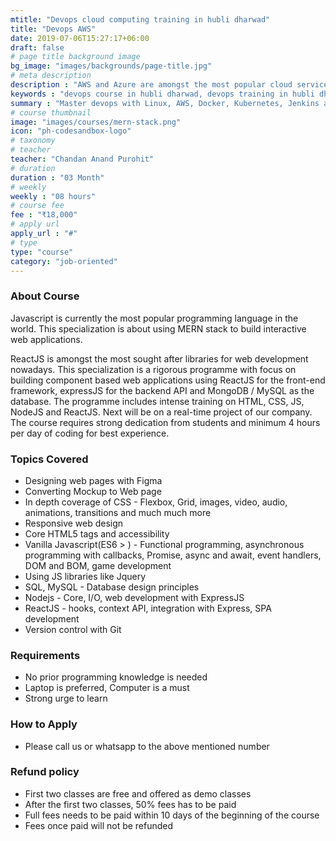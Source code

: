 ```yaml
---
mtitle: "Devops cloud computing training in hubli dharwad"
title: "Devops AWS"
date: 2019-07-06T15:27:17+06:00
draft: false
# page title background image
bg_image: "images/backgrounds/page-title.jpg"
# meta description
description : "AWS and Azure are amongst the most popular cloud service technologies in the software industry right now.We offer best devops and cloud computing course in Hubli Dharwad region"
keywords : "devops course in hubli dharwad, devops training in hubli dharwad, devops institutes in hubli dharwad, devops classes in hubli dharwad, devops course fees in hubli dharwad, devops training centers in hubli dharwad, devops training course in hubli dharwad, devops training institutes in hubli dharwad, devops training classes in hubli dharwad, devops coaching classes in hubli dharwad, devops certification course in hubli dharwad, devops training and placement in hubli dharwad, classes for devops course in hubli dharwad, best institute for devops course in hubli dharwad, devops course in hubli dharwad with 100% job"
summary : "Master devops with Linux, AWS, Docker, Kubernetes, Jenkins and Github"
# course thumbnail
image: "images/courses/mern-stack.png"
icon: "ph-codesandbox-logo"
# taxonomy
# teacher
teacher: "Chandan Anand Purohit"
# duration
duration : "03 Month"
# weekly
weekly : "08 hours"
# course fee
fee : "₹18,000"
# apply url
apply_url : "#"
# type
type: "course"
category: "job-oriented" 
---
```



### About Course
Javascript is currently the most popular programming language in the world. This specialization is about using MERN stack to build interactive web applications.

ReactJS is amongst the most sought after libraries for web development nowadays. This specialization is a rigorous programme with focus on building component based web applications using ReactJS for the front-end framework, expressJS for the backend API and MongoDB / MySQL as the database. The programme includes intense training on HTML, CSS, JS, NodeJS and ReactJS. Next will be on a real-time project of our company. The course requires strong dedication from students and minimum 4 hours per day of coding for best experience.

### Topics Covered
* Designing web pages with Figma
* Converting Mockup to Web page 
* In depth coverage of CSS - Flexbox, Grid, images, video, audio, animations, transitions and much much more
* Responsive web design
* Core HTML5 tags and accessibility
* Vanilla Javascript(ES6 > ) - Functional programming, asynchronous programming with callbacks, Promise, async and await, event handlers, DOM and BOM, game development
* Using JS libraries like Jquery
* SQL, MySQL - Database design principles
* Nodejs - Core, I/O, web development with ExpressJS
* ReactJS - hooks, context API, integration with Express, SPA development
* Version control with Git

### Requirements
* No prior programming knowledge is needed
* Laptop is preferred, Computer is a must
* Strong urge to learn 


### How to Apply

* Please call us or whatsapp to the above mentioned number


### Refund policy
* First two classes are free and offered as demo classes
* After the first two classes, 50% fees has to be paid
* Full fees needs to be paid within 10 days of the beginning of the course
* Fees once paid will not be refunded

